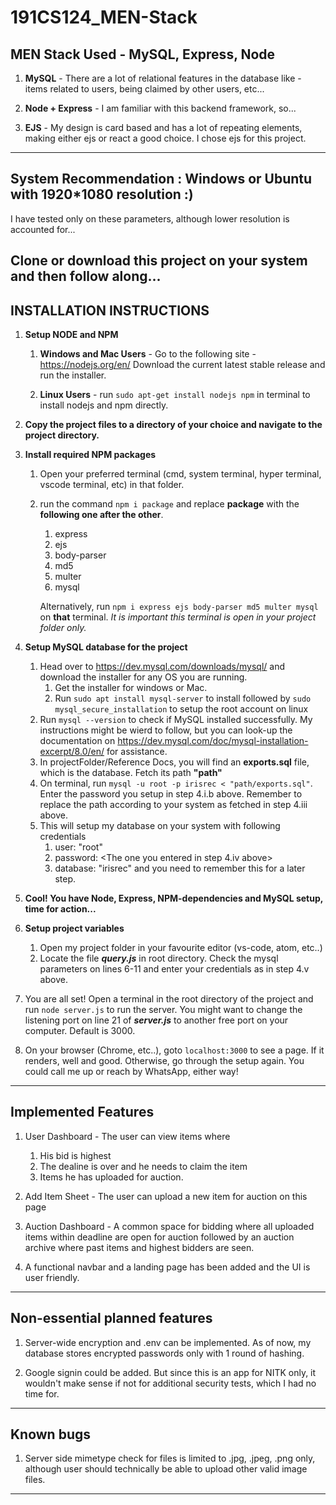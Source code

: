 # 191CS124_MEN-Stack
## MEN Stack Used - MySQL, Express, Node

1. __MySQL__ - There are a lot of relational features in the database like - items related to users, being claimed by other users, etc...

1. __Node + Express__ - I am familiar with this backend framework, so...

1. __EJS__ - My design is card based and has a lot of repeating elements, making either ejs or react a good choice. I chose ejs for this project.

--------------------------------------

## System Recommendation : Windows or Ubuntu with 1920*1080 resolution :)
I have tested only on these parameters, although lower resolution is accounted for...

## Clone or download this project on your system and then follow along...

## INSTALLATION INSTRUCTIONS

1. __Setup NODE and NPM__

   1. __Windows and Mac Users__ - Go to the following site - https://nodejs.org/en/ 
      Download the current latest stable release and run the installer.

   1. __Linux Users__ - run `sudo apt-get install nodejs npm` in terminal to install nodejs and npm directly.

1. __Copy the project files to a directory of your choice and navigate to the project directory.__

1. __Install required NPM packages__
   
   1. Open your preferred terminal (cmd, system terminal, hyper terminal, vscode terminal, etc) in that folder.
   
   1. run the command `npm i package` and replace __package__ with the __following one after the other__.
      1. express
      1. ejs
      1. body-parser
      1. md5
      1. multer
      1. mysql
      
      Alternatively, run `npm i express ejs body-parser md5 multer mysql` on __that__ terminal.
      _It is important this terminal is open in your project folder only._

1. __Setup MySQL database for the project__
   1. Head over to https://dev.mysql.com/downloads/mysql/ and download the installer for any OS you are running.
      1. Get the installer for windows or Mac.
      1. Run `sudo apt install mysql-server` to install followed by `sudo mysql_secure_installation` to setup the root account on linux
   1. Run `mysql --version` to check if MySQL installed successfully. My instructions might be wierd to follow, but you can look-up the documentation on https://dev.mysql.com/doc/mysql-installation-excerpt/8.0/en/ for assistance.
   1. In projectFolder/Reference Docs, you will find an __exports.sql__ file, which is the database. Fetch its path __"path"__
   1. On terminal, run `mysql -u root -p irisrec < "path/exports.sql"`. Enter the password you setup in step 4.i.b above. Remember to replace the path according to your system as fetched in step 4.iii above.
   1. This will setup my database on your system with following credentials
      1. user: "root"
      1. password: <The one you entered in step 4.iv above>
      1. database: "irisrec"
      and you need to remember this for a later step.
      
1. __Cool! You have Node, Express, NPM-dependencies and MySQL setup, time for action...__

1. __Setup project variables__
   1. Open my project folder in your favourite editor (vs-code, atom, etc..)
   2. Locate the file ___query.js___ in root directory. Check the mysql parameters on lines 6-11 and enter your credentials as in step 4.v above.

1. You are all set! Open a terminal in the root directory of the project and run `node server.js` to run the server. You might want to change the listening port on line 21 of ___server.js___ to another free port on your computer. Default is 3000.

1. On your browser (Chrome, etc..), goto `localhost:3000` to see a page. If it renders, well and good. Otherwise, go through the setup again. You could call me up or reach by WhatsApp, either way!

-----------------------------------------

## Implemented Features

1. User Dashboard - The user can view items where
   1. His bid is highest
   1. The dealine is over and he needs to claim the item
   1. Items he has uploaded for auction.
   
1. Add Item Sheet - The user can upload a new item for auction on this page

1. Auction Dashboard - A common space for bidding where all uploaded items within deadline are open for auction followed by an auction archive where past items and highest bidders are seen.

1. A functional navbar and a landing page has been added and the UI is user friendly.

-----------------------------------------

## Non-essential planned features

1. Server-wide encryption and .env can be implemented. As of now, my database stores encrypted passwords only with 1 round of hashing.

1. Google signin could be added. But since this is an app for NITK only, it wouldn't make sense if not for additional security tests, which I had no time for.

-----------------------------------------

## Known bugs

1. Server side mimetype check for files is limited to .jpg, .jpeg, .png only, although user should technically be able to upload other valid image files.

----------------------------------------
